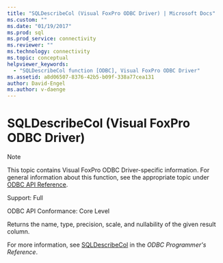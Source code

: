 ```yaml
---
title: "SQLDescribeCol (Visual FoxPro ODBC Driver) | Microsoft Docs"
ms.custom: ""
ms.date: "01/19/2017"
ms.prod: sql
ms.prod_service: connectivity
ms.reviewer: ""
ms.technology: connectivity
ms.topic: conceptual
helpviewer_keywords: 
  - "SQLDescribeCol function [ODBC], Visual FoxPro ODBC Driver"
ms.assetid: a8d06507-8376-42b5-b09f-338a77cea131
author: David-Engel
ms.author: v-daenge
---
```

# SQLDescribeCol (Visual FoxPro ODBC Driver)
> [!NOTE]  
>  This topic contains Visual FoxPro ODBC Driver-specific information. For general information about this function, see the appropriate topic under [ODBC API Reference](../../odbc/reference/syntax/odbc-api-reference.md).  
  
 Support: Full  
  
 ODBC API Conformance: Core Level  
  
 Returns the name, type, precision, scale, and nullability of the given result column.  
  
 For more information, see [SQLDescribeCol](../../odbc/reference/syntax/sqldescribecol-function.md) in the *ODBC Programmer's Reference*.
